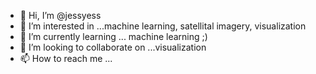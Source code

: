 - 👋 Hi, I’m @jessyess
- 👀 I’m interested in ...machine learning, satellital imagery, visualization
- 🌱 I’m currently learning ... machine learning ;)
- 💞️ I’m looking to collaborate on ...visualization
- 📫 How to reach me ...

<!---
jessyess/jessyess is a ✨ special ✨ repository because its `README.md` (this file) appears on your GitHub profile.
You can click the Preview link to take a look at your changes.
--->
